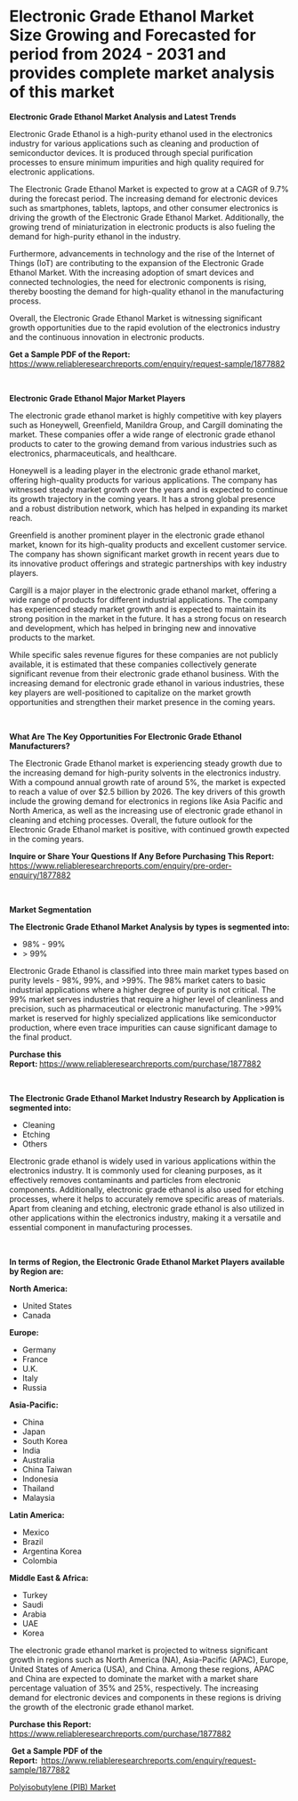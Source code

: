 <p><h1>Electronic Grade Ethanol Market Size Growing and Forecasted for period from 2024 - 2031 and provides complete market analysis of this market</h1></p><p><strong>Electronic Grade Ethanol Market Analysis and Latest Trends</strong></p>
<p><p>Electronic Grade Ethanol is a high-purity ethanol used in the electronics industry for various applications such as cleaning and production of semiconductor devices. It is produced through special purification processes to ensure minimum impurities and high quality required for electronic applications.</p><p>The Electronic Grade Ethanol Market is expected to grow at a CAGR of 9.7% during the forecast period. The increasing demand for electronic devices such as smartphones, tablets, laptops, and other consumer electronics is driving the growth of the Electronic Grade Ethanol Market. Additionally, the growing trend of miniaturization in electronic products is also fueling the demand for high-purity ethanol in the industry.</p><p>Furthermore, advancements in technology and the rise of the Internet of Things (IoT) are contributing to the expansion of the Electronic Grade Ethanol Market. With the increasing adoption of smart devices and connected technologies, the need for electronic components is rising, thereby boosting the demand for high-quality ethanol in the manufacturing process.</p><p>Overall, the Electronic Grade Ethanol Market is witnessing significant growth opportunities due to the rapid evolution of the electronics industry and the continuous innovation in electronic products.</p></p>
<p><strong>Get a Sample PDF of the Report:&nbsp;</strong> <a href="https://www.reliableresearchreports.com/enquiry/request-sample/1877882">https://www.reliableresearchreports.com/enquiry/request-sample/1877882</a></p>
<p>&nbsp;</p>
<p><strong>Electronic Grade Ethanol Major Market Players</strong></p>
<p><p>The electronic grade ethanol market is highly competitive with key players such as Honeywell, Greenfield, Manildra Group, and Cargill dominating the market. These companies offer a wide range of electronic grade ethanol products to cater to the growing demand from various industries such as electronics, pharmaceuticals, and healthcare.</p><p>Honeywell is a leading player in the electronic grade ethanol market, offering high-quality products for various applications. The company has witnessed steady market growth over the years and is expected to continue its growth trajectory in the coming years. It has a strong global presence and a robust distribution network, which has helped in expanding its market reach.</p><p>Greenfield is another prominent player in the electronic grade ethanol market, known for its high-quality products and excellent customer service. The company has shown significant market growth in recent years due to its innovative product offerings and strategic partnerships with key industry players.</p><p>Cargill is a major player in the electronic grade ethanol market, offering a wide range of products for different industrial applications. The company has experienced steady market growth and is expected to maintain its strong position in the market in the future. It has a strong focus on research and development, which has helped in bringing new and innovative products to the market.</p><p>While specific sales revenue figures for these companies are not publicly available, it is estimated that these companies collectively generate significant revenue from their electronic grade ethanol business. With the increasing demand for electronic grade ethanol in various industries, these key players are well-positioned to capitalize on the market growth opportunities and strengthen their market presence in the coming years.</p></p>
<p>&nbsp;</p>
<p><strong>What Are The Key Opportunities For Electronic Grade Ethanol Manufacturers?</strong></p>
<p><p>The Electronic Grade Ethanol market is experiencing steady growth due to the increasing demand for high-purity solvents in the electronics industry. With a compound annual growth rate of around 5%, the market is expected to reach a value of over $2.5 billion by 2026. The key drivers of this growth include the growing demand for electronics in regions like Asia Pacific and North America, as well as the increasing use of electronic grade ethanol in cleaning and etching processes. Overall, the future outlook for the Electronic Grade Ethanol market is positive, with continued growth expected in the coming years.</p></p>
<p><strong>Inquire or Share Your Questions If Any Before Purchasing This Report:</strong> <a href="https://www.reliableresearchreports.com/enquiry/pre-order-enquiry/1877882">https://www.reliableresearchreports.com/enquiry/pre-order-enquiry/1877882</a></p>
<p>&nbsp;</p>
<p><strong>Market Segmentation</strong></p>
<p><strong>The Electronic Grade Ethanol Market Analysis by types is segmented into:</strong></p>
<p><ul><li>98% - 99%</li><li>> 99%</li></ul></p>
<p><p>Electronic Grade Ethanol is classified into three main market types based on purity levels - 98%, 99%, and >99%. The 98% market caters to basic industrial applications where a higher degree of purity is not critical. The 99% market serves industries that require a higher level of cleanliness and precision, such as pharmaceutical or electronic manufacturing. The >99% market is reserved for highly specialized applications like semiconductor production, where even trace impurities can cause significant damage to the final product.</p></p>
<p><strong>Purchase this Report:&nbsp;</strong><a href="https://www.reliableresearchreports.com/purchase/1877882">https://www.reliableresearchreports.com/purchase/1877882</a></p>
<p>&nbsp;</p>
<p><strong>The Electronic Grade Ethanol Market Industry Research by Application is segmented into:</strong></p>
<p><ul><li>Cleaning</li><li>Etching</li><li>Others</li></ul></p>
<p><p>Electronic grade ethanol is widely used in various applications within the electronics industry. It is commonly used for cleaning purposes, as it effectively removes contaminants and particles from electronic components. Additionally, electronic grade ethanol is also used for etching processes, where it helps to accurately remove specific areas of materials. Apart from cleaning and etching, electronic grade ethanol is also utilized in other applications within the electronics industry, making it a versatile and essential component in manufacturing processes.</p></p>
<p>&nbsp;</p>
<p><strong>In terms of Region, the Electronic Grade Ethanol Market Players available by Region are:</strong></p>
<p>
    <p> <strong> North America: </strong>
        <ul>
            <li>United States</li>
            <li>Canada</li>
        </ul>
        </p> 
    <p> <strong> Europe: </strong>
        <ul>
            <li>Germany</li>
            <li>France</li>
            <li>U.K.</li>
            <li>Italy</li>
            <li>Russia</li>
        </ul>
        </p> 
    <p> <strong> Asia-Pacific: </strong>
        <ul>
            <li>China</li>
            <li>Japan</li>
            <li>South Korea</li>
            <li>India</li>
            <li>Australia</li>
            <li>China Taiwan</li>
            <li>Indonesia</li>
            <li>Thailand</li>
            <li>Malaysia</li>
        </ul>
        </p> 
    <p> <strong> Latin America: </strong>
        <ul>
            <li>Mexico</li>
            <li>Brazil</li>
            <li>Argentina Korea</li>
            <li>Colombia</li>
        </ul>
        </p> 
    <p> <strong> Middle East & Africa: </strong>
        <ul>
            <li>Turkey</li>
            <li>Saudi</li>
            <li>Arabia</li>
            <li>UAE</li>
            <li>Korea</li>
        </ul>
    </p>
    </p>
<p><p>The electronic grade ethanol market is projected to witness significant growth in regions such as North America (NA), Asia-Pacific (APAC), Europe, United States of America (USA), and China. Among these regions, APAC and China are expected to dominate the market with a market share percentage valuation of 35% and 25%, respectively. The increasing demand for electronic devices and components in these regions is driving the growth of the electronic grade ethanol market.</p></p>
<p><strong>Purchase this Report: </strong><a href="https://www.reliableresearchreports.com/purchase/1877882">https://www.reliableresearchreports.com/purchase/1877882</a></p>
<p>&nbsp;<strong>Get a Sample PDF of the Report:&nbsp;&nbsp;</strong><a href="https://www.reliableresearchreports.com/enquiry/request-sample/1877882">https://www.reliableresearchreports.com/enquiry/request-sample/1877882</a></p>
<p><strong></strong></p>
<p><p><a href="https://gamy-alyssum-396.notion.site/Global-Polyisobutylene-PIB-Market-Size-and-Market-Trends-Insights-and-Projections-from-2024-to-20-f6fbf6999cfb4cc89ddc7463b5154dfa">Polyisobutylene (PIB) Market</a></p></p>